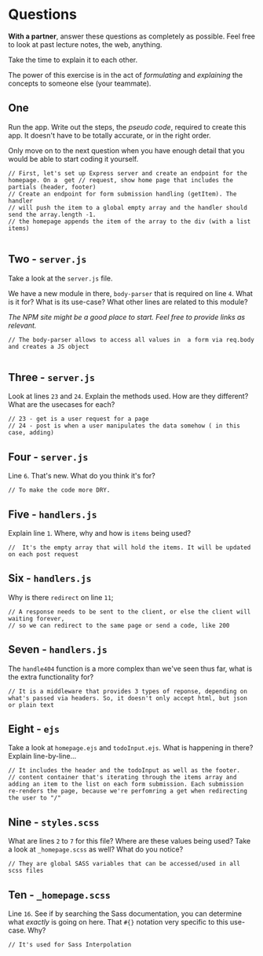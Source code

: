 # Questions

**With a partner**, answer these questions as completely as possible. Feel free to look at past lecture notes, the web, anything.

Take the time to explain it to each other.

The power of this exercise is in the act of _formulating_ and _explaining_ the concepts to someone else (your teammate).

## One

Run the app. Write out the steps, the _pseudo code_, required to create this app. It doesn't have to be totally accurate, or in the right order.

Only move on to the next question when you have enough detail that you would be able to start coding it yourself.

```
// First, let's set up Express server and create an endpoint for the homepage. On a  get // request, show home page that includes the partials (header, footer)
// Create an endpoint for form submission handling (getItem). The handler
// will push the item to a global empty array and the handler should send the array.length -1.
// the homepage appends the item of the array to the div (with a list items)


```

## Two - `server.js`

Take a look at the `server.js` file.

We have a new module in there, `body-parser` that is required on line `4`. What is it for? What is its use-case? What other lines are related to this module?

_The NPM site might be a good place to start. Feel free to provide links as relevant._

```
// The body-parser allows to access all values in  a form via req.body and creates a JS object


```

## Three - `server.js`

Look at lines `23` and `24`. Explain the methods used. How are they different? What are the usecases for each?

```
// 23 - get is a user request for a page
// 24 - post is when a user manipulates the data somehow ( in this case, adding)

```

## Four - `server.js`

Line `6`. That's new. What do you think it's for?

```
// To make the code more DRY.

```

## Five - `handlers.js`

Explain line `1`. Where, why and how is `items` being used?

```
//  It's the empty array that will hold the items. It will be updated on each post request

```

## Six - `handlers.js`

Why is there `redirect` on line `11`;

```
// A response needs to be sent to the client, or else the client will waiting forever,
// so we can redirect to the same page or send a code, like 200

```

## Seven - `handlers.js`

The `handle404` function is a more complex than we've seen thus far, what is the extra functionality for?

```
// It is a middleware that provides 3 types of reponse, depending on what's passed via headers. So, it doesn't only accept html, but json or plain text

```

## Eight - `ejs`

Take a look at `homepage.ejs` and `todoInput.ejs`. What is happening in there? Explain line-by-line...

```
// It includes the header and the todoInput as well as the footer.
// content container that's iterating through the items array and adding an item to the list on each form submission. Each submission re-renders the page, because we're perfomring a get when redirecting the user to "/"

```

## Nine - `styles.scss`

What are lines `2` to `7` for this file? Where are these values being used? Take a look at `_homepage.scss` as well? What do you notice?

```
// They are global SASS variables that can be accessed/used in all scss files

```

## Ten - `_homepage.scss`

Line `16`. See if by searching the Sass documentation, you can determine what _exactly_ is going on here. That `#{}` notation very specific to this use-case. Why?

```
// It's used for Sass Interpolation

```







